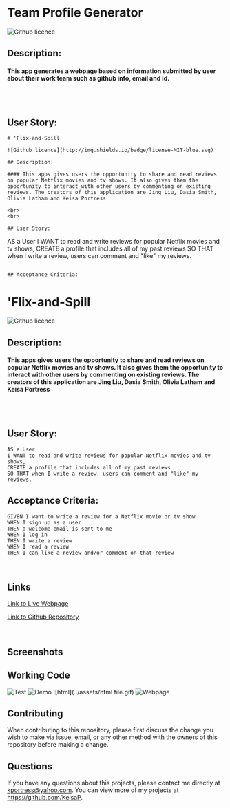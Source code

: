 # Team Profile Generator

![Github licence](http://img.shields.io/badge/license-MIT-blue.svg)

## Description:

#### This app generates a webpage based on information submitted by user about their work team such as github info, email and id.
<br>
<br>

## User Story:

```
# 'Flix-and-Spill

![Github licence](http://img.shields.io/badge/license-MIT-blue.svg)

## Description:

#### This apps gives users the opportunity to share and read reviews on popular Netflix movies and tv shows. It also gives them the opportunity to interact with other users by commenting on existing reviews. The creators of this application are Jing Liu, Dasia Smith, Olivia Latham and Keisa Portress

<br>
<br>

## User Story:

```
AS a User
I WANT to read and write reviews for popular Netflix movies and tv shows,
CREATE a profile that includes all of my past reviews
SO THAT when I write a review, users can comment and "like" my reviews.
```

## Acceptance Criteria:

```
# 'Flix-and-Spill

![Github licence](http://img.shields.io/badge/license-MIT-blue.svg)

## Description:

#### This apps gives users the opportunity to share and read reviews on popular Netflix movies and tv shows. It also gives them the opportunity to interact with other users by commenting on existing reviews. The creators of this application are Jing Liu, Dasia Smith, Olivia Latham and Keisa Portress

<br>
<br>

## User Story:

```
AS a User
I WANT to read and write reviews for popular Netflix movies and tv shows,
CREATE a profile that includes all of my past reviews
SO THAT when I write a review, users can comment and "like" my reviews.
```

## Acceptance Criteria:

```
GIVEN I want to write a review for a Netflix movie or tv show
WHEN I sign up as a user
THEN a welcome email is sent to me
WHEN I log in
THEN I write a review
WHEN I read a review
THEN I can like a review and/or comment on that review

```

<br>

## Links

[Link to Live Webpage](https://shielded-gorge-65326.herokuapp.com/)

[Link to Github Repository](https://github.com/KeisaP/Team-Profile-Generator)

<br>

## Screenshots

## Working Code

![Test](../assets/tests.gif)
![Demo](../assets/Demo.gif)
![html](../assets/html file.gif)
![Webpage](../assets/Webpage.JPG)

## Contributing

When contributing to this repository, please first discuss the change you wish to make via issue, email, or any other method with the owners of this repository before making a change.

## Questions

If you have any questions about this projects, please contact me directly at kportress@yahoo.com. You can view more of my projects at https://github.com/KeisaP.

```
